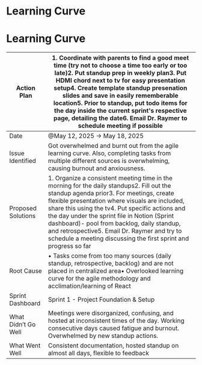 # Learning Curve

# Learning Curve

Action Plan | 1. Coordinate with parents to find a good meet time (try not to choose a time too early or too late)2. Put standup prep in weekly plan3. Put HDMI chord next to tv for easy presentation setup4. Create template standup presenation slides and save in easily rememberable location5. Prior to standup, put todo items for the day inside the current sprint's respective page, detailing the date6. Email Dr. Raymer to schedule meeting if possible
--- | ---
Date | @May 12, 2025 → May 18, 2025
Issue Identified | Got overwhelmed and burnt out from the agile learning curve. Also, completing tasks from multiple different sources is overwhelming, causing burnout and anxiousness.
Proposed Solutions | 1. Organize a consistent meeting time in the morning for the daily standups2. Fill out the standup agenda prior3. For meetings, create flexible presentation where visuals are included, share this using the tv4. Put specific actions and the day under the sprint file in Notion (Sprint dashboard)- pool from backlog, daily standup, and retrospective5. Email Dr. Raymer and try to schedule a meeting discussing the first sprint and progress so far
Root Cause | •	Tasks come from too many sources (daily standup, retrospective, backlog) and are not placed in centralized area•	Overlooked learning curve for the agile methodology and acclimation/learning of React
Sprint Dashboard | Sprint 1 - Project Foundation & Setup
What Didn’t Go Well | Meetings were disorganized, confusing, and hosted at inconsistent times of the day. Working consecutive days caused fatigue and burnout. Overwhelmed by new standup actions.
What Went Well | Consistent documentation, hosted standup on almost all days, flexible to feedback
